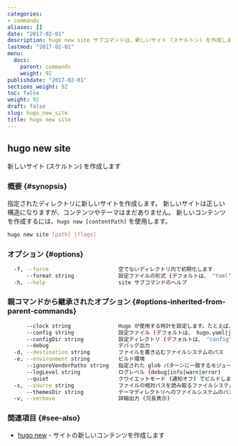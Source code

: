 ```yaml
---
categories:
- commands
aliases: []
date: "2017-02-01"
description: hugo new site サブコマンドは、新しいサイト (スケルトン) を作成します。
lastmod: "2017-02-01"
menu:
  docs:
    parent: commands
    weight: 92
publishdate: "2017-02-01"
sections_weight: 92
toc: false
weight: 92
draft: false
slug: hugo_new_site
title: hugo new site
---
```

## hugo new site

新しいサイト (スケルトン) を作成します

### 概要 {#synopsis}

指定されたディレクトリに新しいサイトを作成します。
新しいサイトは正しい構造になりますが、コンテンツやテーマはまだありません。
新しいコンテンツを作成するには、`hugo new [contentPath]` を使用します。

```bash
hugo new site [path] [flags]
```

### オプション {#options}

```bash
  -f, --force                      空でないディレクトリ内で初期化します
      --format string              設定ファイルの形式 (デフォルトは、 "toml")
  -h, --help                       site サブコマンドのヘルプ
```

### 親コマンドから継承されたオプション {#options-inherited-from-parent-commands}

```bash
      --clock string               Hugo が使用する時計を設定します。たとえば、 --clock 2021-11-06T22:30:00.00+09:00
      --config string              設定ファイル (デフォルトは、 hugo.yaml|json|toml)
      --configDir string           設定ディレクトリ (デフォルトは、 "config")
      --debug                      デバッグ出力
  -d, --destination string         ファイルを書き込むファイルシステムのパス
  -e, --environment string         ビルド環境
      --ignoreVendorPaths string   指定された glob パターンに一致するモジュールパスの _vendor を無視します
      --logLevel string            ログレベル (debug|info|warn|error)
      --quiet                      クワイエットモード (通知オフ) でビルドします
  -s, --source string              ファイルの相対パスを読み取るファイルシステムのパス
      --themesDir string           テーマディレクトリへのファイルシステムのパス
  -v, --verbose                    詳細出力 (冗長表示)
```

### 関連項目 {#see-also}

* [hugo new](/commands/hugo_new/)	 - サイトの新しいコンテンツを作成します

